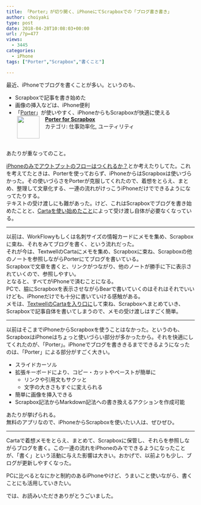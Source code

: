 ```yaml
---
title: 「Porter」が切り開く、iPhoneにてScrapboxでの「ブログ書き書き」
author: choiyaki
type: post
date: 2018-04-28T10:08:03+00:00
url: /?p=477
views:
  - 3445
categories:
  - iPhone
tags: ["Porter","Scrapbox","書くこと"]

---
```

最近、iPhoneでブログを書くことが多い。というのも、

  * Scrapboxで記事を書き始めた
  * 画像の挿入などは、iPhone便利
  * 「[Porter][1]」が使いやすく、iPhoneからもScrapboxが快適に使える  
    <span class="appIcon"><img class="appIconImg" height="60" src="https://i1.wp.com/is3-ssl.mzstatic.com/image/thumb/Purple128/v4/9f/87/6b/9f876bcd-f994-ab6e-143d-0c016bf3e8b5/source/60x60bb.jpg?fit=660%2C60&#038;ssl=1" style="float:left;margin: 0px 15px 15px 5px;" data-recalc-dims="1" /></span><span class="appName"><strong><a href="https://itunes.apple.com/jp/app/porter-for-scrapbox/id1305805708?mt=8&#038;uo=4&#038;at=7gIWFXQQ" target="itunes_store">Porter for Scrapbox</a></strong></span>  
    <span class="appCategory">カテゴリ: 仕事効率化, ユーティリティ</span>  
    <span class="badgeS" style="display:inline-block; margin:6px"><a href="https://itunes.apple.com/jp/app/porter-for-scrapbox/id1305805708?mt=8&#038;uo=4&#038;at=7gIWFXQQ" target="itunes_store" style="display:inline-block;overflow:hidden;background:url(https://linkmaker.itunes.apple.com/htmlResources/assets//images/web/linkmaker/badge_appstore-sm.png) no-repeat;width:61px;height:15px;"></a></span><br style="clear:both;" />

あたりが重なってのこと。

[iPhoneのみでアウトプットのフローはつくれるか？][2]とか考えたりしてた。これを考えてたときは、Porterを使っておらず、iPhoneからはScrapboxは使いづらかった。その使いづらさをPorterが克服してくれたので、着想をとらえ、まとめ、整理して文章化する、一連の流れがけっこうiPhoneだけでできるようになってたりする。  
テキストの受け渡しにも難があった。けど、これはScrapboxでブログを書き始めたことと、[Cartaを使い始めたこと][3]によって受け渡し自体が必要なくなっている。

* * *

以前は、WorkFlowyもしくは名刺サイズの情報カードにメモを集め、Scrapboxに束ね、それをみてブログを書く、という流れだった。  
それが今は、TextwellのCartaにメモを集め、Scrapboxに束ね、Scrapboxの他のノートを参照しながらPorterにてブログを書いている。  
Scrapboxで文章を書くと、リンクがつながり、他のノートが勝手に下に表示されていくので、参照しやすい。  
となると、すべてがiPhoneで済むことになる。  
PCで、脇にScrapboxを表示させながらBearで書いていくのはそれはそれでいいけども、iPhoneだけでも十分に書いていける感触がある。  
メモは、[TextwellのCartaを入り口に][3]して束ね、Scrapboxへまとめていき、Scrapboxで記事自体を書いてしまうので、メモの受け渡しはすごく簡単。

* * *

以前はそこまでiPhoneからScrapboxを使うことはなかった。というのも、ScrapboxはiPhoneはちょっと使いづらい部分が多かったから。それを快適にしてくれたのが、「Porter」。iPhoneでブログを書ききるまでできるようになったのは、「Porter」による部分がすごく大きい。

  * スライドカーソル
  * 拡張キーボードにより、コピー・カットやペーストが簡単に 
      * リンクや引用文もサクッと
      * 文字の大きさもすぐに変えられる
  * 簡単に画像を挿入できる
  * Scrapbox記法からMarkdown記法への書き換えるアクションを作成可能

あたりが挙げられる。  
無料のアプリなので、iPhoneからScrapboxを使いたい人は、ぜひぜひ。

* * *

Cartaで着想メモをとらえ、まとめて、Scrapboxに保管し、それらを参照しながらブログを書く。この一連の流れをiPhoneのみでできるようになったことが、「書く」という活動に与えた影響は大きい。おかげで、以前よりも少し、ブログが更新しやすくなった。

PCに比べるとなにかと制約のあるiPhoneやけど、うまいこと使いながら、書くことにも活用していきたい。

では、お読みいただきありがとうごいました。

 [1]: https://scrapbox.io/choiyaki-hondana/Porter
 [2]: https://scrapbox.io/choiyaki-hondana/iPhone%E3%81%AE%E3%81%BF%E3%81%A7%E3%82%A2%E3%82%A6%E3%83%88%E3%83%97%E3%83%83%E3%83%88%E3%81%AE%E3%83%95%E3%83%AD%E3%83%BC%E3%81%AF%E3%81%A4%E3%81%8F%E3%82%8C%E3%82%8B%E3%81%8B%EF%BC%9F
 [3]: https://choiyaki.com/?p=474